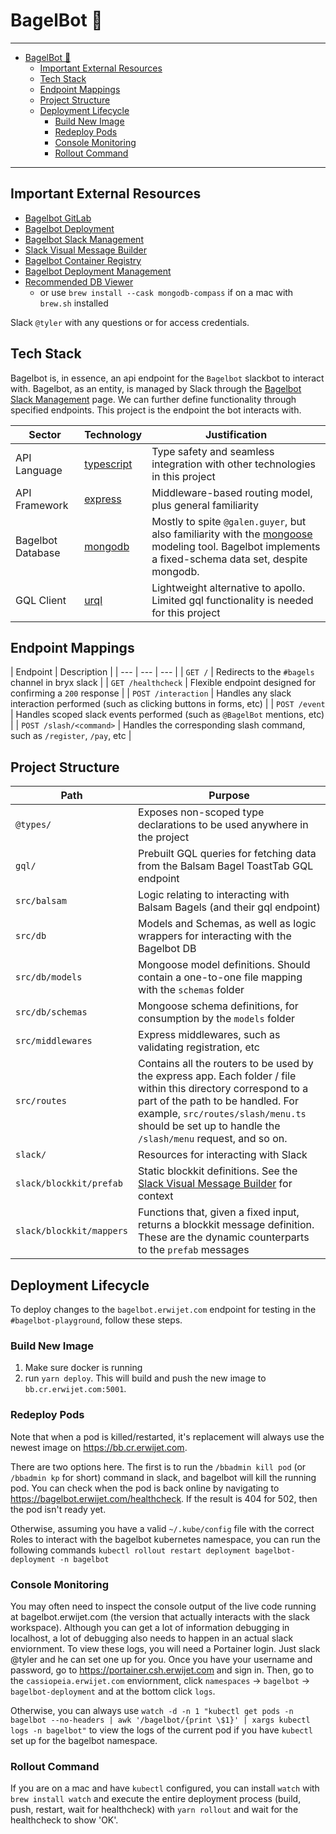 # BagelBot 🥯

---

- [BagelBot 🥯](#bagelbot-)
  - [Important External Resources](#important-external-resources)
  - [Tech Stack](#tech-stack)
  - [Endpoint Mappings](#endpoint-mappings)
  - [Project Structure](#project-structure)
  - [Deployment Lifecycle](#deployment-lifecycle)
    - [Build New Image](#build-new-image)
    - [Redeploy Pods](#redeploy-pods)
    - [Console Monitoring](#console-monitoring)
    - [Rollout Command](#rollout-command)

---



## Important External Resources

- [Bagelbot GitLab](https://gitlab.bryx.com/tyler.holewinsi/bagelbot)
- [Bagelbot Deployment](https://bagelbot.erwijet.com/healthcheck)
- [Bagelbot Slack Management](https://api.slack.com/apps/A03K7ABEX4K)
- [Slack Visual Message Builder](https://app.slack.com/block-kit-builder)
- [Bagelbot Container Registry](https://bb.cr.erwijet.com)
- [Bagelbot Deployment Management](https://portainer.csh.erwijet.com)
- [Recommended DB Viewer](https://www.mongodb.com/products/compass)
  - or use `brew install --cask mongodb-compass` if on a mac with `brew.sh` installed

Slack `@tyler` with any questions or for access credentials.

## Tech Stack

Bagelbot is, in essence, an api endpoint for the `Bagelbot` slackbot to interact with. Bagelbot, as an entity, is managed by Slack through the [Bagelbot Slack Management](https://api.slack.com/apps/A03K7ABEX4K) page. We can further define functionality through specified endpoints. This project is the endpoint the bot interacts with.

| Sector | Technology | Justification | 
|---|---|---|
| API Language | [typescript](https://github.com/microsoft/typescript) | Type safety and seamless integration with other technologies in  this project                                                                                                                  |
| API Framework | [express](https://npmjs.com/package/express) | Middleware-based routing model, plus general familiarity |
| Bagelbot Database | [mongodb](https://www.mongodb.com/) | Mostly to spite `@galen.guyer`, but also familiarity with the [mongoose](https://www.npmjs.com/package/mongoose) modeling tool. Bagelbot implements a fixed-schema data set, despite mongodb. |
| GQL Client | [urql](https://npmjs.com/package/urql) | Lightweight alternative to apollo. Limited gql functionality is needed for this project |

## Endpoint Mappings

| Endpoint | Description |
| --- | --- | --- |
| `GET /` | Redirects to the `#bagels` channel in bryx slack |
| `GET /healthcheck` | Flexible endpoint designed for confirming a `200` response |
| `POST /interaction` | Handles any slack interaction performed (such as clicking buttons in forms, etc) |
| `POST /event` | Handles scoped slack events performed (such as `@BagelBot` mentions, etc) |
| `POST /slash/<command>` | Handles the corresponding slash command, such as `/register`, `/pay`, etc |

## Project Structure

| Path | Purpose |
| --- | --- |
| `@types/` | Exposes non-scoped type declarations to be used anywhere in the project |
| `gql/` | Prebuilt GQL queries for fetching data from the Balsam Bagel ToastTab GQL endpoint |
| `src/balsam` | Logic relating to interacting with Balsam Bagels (and their gql endpoint) |
| `src/db` | Models and Schemas, as well as logic wrappers for interacting with the Bagelbot DB |
| `src/db/models` | Mongoose model definitions. Should contain a one-to-one file mapping with the `schemas` folder |
| `src/db/schemas` | Mongoose schema definitions, for consumption by the `models` folder |
| `src/middlewares` | Express middlewares, such as validating registration, etc |
| `src/routes` | Contains all the routers to be used by the express app. Each folder / file within this directory correspond to a part of the path to be handled. For example, `src/routes/slash/menu.ts` should be set up to handle the `/slash/menu` request, and so on. |
| `slack/` | Resources for interacting with Slack |
| `slack/blockkit/prefab` | Static blockkit definitions. See the [Slack Visual Message Builder](https://app.slack.com/block-kit-builder) for context |
| `slack/blockkit/mappers` | Functions that, given a fixed input, returns a blockkit message definition. These are the dynamic counterparts to the `prefab` messages                                                                                                                   |

## Deployment Lifecycle

To deploy changes to the `bagelbot.erwijet.com` endpoint for testing in the `#bagelbot-playground`, follow these steps.

### Build New Image

1. Make sure docker is running
2. run `yarn deploy`. This will build and push the new image to `bb.cr.erwijet.com:5001`.

### Redeploy Pods

Note that when a pod is killed/restarted, it's replacement will always use the newest image on https://bb.cr.erwijet.com.

There are two options here. The first is to run the `/bbadmin kill pod` (or `/bbadmin kp` for short) command in slack, and bagelbot will kill the running pod. You can check when the pod is back online by navigating to https://bagelbot.erwijet.com/healthcheck. If the result is 404 for 502, then the pod isn't ready yet.

Otherwise, assuming you have a valid `~/.kube/config` file with the correct Roles to interact with the bagelbot kubernetes namespace, you can run the following commands `kubectl rollout restart deployment bagelbot-deployment -n bagelbot`

### Console Monitoring

You may often need to inspect the console output of the live code running at bagelbot.erwijet.com (the version that actually interacts with the slack workspace). Although you can get a lot of information debugging in localhost, a lot of debugging also needs to happen in an actual slack enviornment. To view these logs, you will need a Portainer login. Just slack @tyler and he can set one up for you. Once you have your username and password, go to https://portainer.csh.erwijet.com and sign in. Then, go to the `cassiopeia.erwijet.com` enviornment, click `namespaces` -> `bagelbot` -> `bagelbot-deployment` and at the bottom click `logs`.

Otherwise, you can always use `watch -d -n 1 "kubectl get pods -n bagelbot --no-headers | awk '/bagelbot/{print \$1}' | xargs kubectl logs -n bagelbot"` to view the logs of the current pod if you have `kubectl` set up for the bagelbot namespace.

### Rollout Command

If you are on a mac and have `kubectl` configured, you can install `watch` with `brew install watch` and execute the entire deployment process (build, push, restart, wait for healthcheck) with `yarn rollout` and wait for the healthcheck to show 'OK'.
